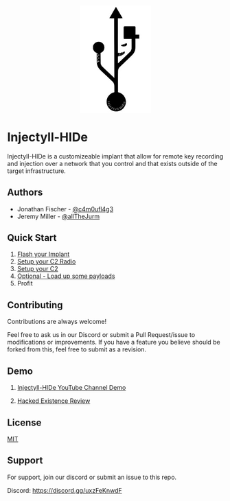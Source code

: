 <h3 align="center">
<a href="http://Injectyll-hide.com">
<img src="/Images/Injectyll-HIDe_logo_inverted_small.jpg" align="center" alt="Injectyll HIDe logo" border="0">
</a>
</h3>

# Injectyll-HIDe

Injectyll-HIDe is a customizeable implant that allow for remote key recording and injection over a network that you control and that exists outside of the target infrastructure.

## Authors

- Jonathan Fischer - [@c4m0ufl4g3](https://mobile.twitter.com/c4m0ufl4g3)
- Jeremy Miller - [@allTheJurm](https://mobile.twitter.com/allTheJurm)

## Quick Start
1. [Flash your Implant](/Implant)
2. [Setup your C2 Radio](/Radios)
3. [Setup your C2](/C2)
4. [Optional - Load up some payloads](/Scripts)
5. Profit

## Contributing

Contributions are always welcome!

Feel free to ask us in our Discord or submit a Pull Request/issue to modifications or improvements. If you have a feature you believe should be forked from this, feel free to submit as a revision.


## Demo

1. [Injectyll-HIDe YouTube Channel Demo](https://www.youtube.com/channel/UCUG-gIV2QooQGeMTGCVMTpQ)

2. [Hacked Existence Review](https://www.youtube.com/watch?v=Lp2u49jfk-0&t=1s)

## License

[MIT](https://choosealicense.com/licenses/mit/)


## Support

For support, join our discord or submit an issue to this repo.

Discord: https://discord.gg/uxzFeKnwdF
